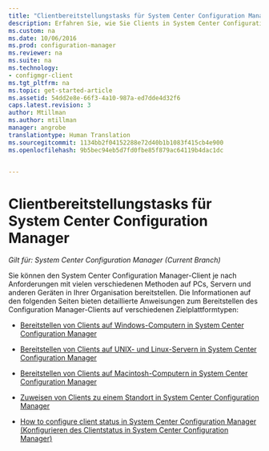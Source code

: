 ```yaml
---
title: "Clientbereitstellungstasks für System Center Configuration Manager"
description: Erfahren Sie, wie Sie Clients in System Center Configuration Manager bereitstellen und konfigurieren.
ms.custom: na
ms.date: 10/06/2016
ms.prod: configuration-manager
ms.reviewer: na
ms.suite: na
ms.technology:
- configmgr-client
ms.tgt_pltfrm: na
ms.topic: get-started-article
ms.assetid: 54dd2e8e-66f3-4a10-987a-ed7dde4d32f6
caps.latest.revision: 3
author: Mtillman
ms.author: mtillman
manager: angrobe
translationtype: Human Translation
ms.sourcegitcommit: 1134bb2f04152288e72d40b1b1083f415cb4e900
ms.openlocfilehash: 9b5bec94eb5d7fd0fbe85f879ac64119b4dac1dc


---
```

# <a name="client-deployment-tasks-for-system-center-configuration-manager"></a>Clientbereitstellungstasks für System Center Configuration Manager

*Gilt für: System Center Configuration Manager (Current Branch)*

Sie können den System Center Configuration Manager-Client je nach Anforderungen mit vielen verschiedenen Methoden auf PCs, Servern und anderen Geräten in Ihrer Organisation bereitstellen. Die Informationen auf den folgenden Seiten bieten detaillierte Anweisungen zum Bereitstellen des Configuration Manager-Clients auf verschiedenen Zielplattformtypen:  

-   [Bereitstellen von Clients auf Windows-Computern in System Center Configuration Manager](../../../core/clients/deploy/deploy-clients-to-windows-computers.md)  

-   [Bereitstellen von Clients auf UNIX- und Linux-Servern in System Center Configuration Manager](../../../core/clients/deploy/deploy-clients-to-unix-and-linux-servers.md)  

-   [Bereitstellen von Clients auf Macintosh-Computern in System Center Configuration Manager](../../../core/clients/deploy/deploy-clients-to-macs.md)  

-   [Zuweisen von Clients zu einem Standort in System Center Configuration Manager](../../../core/clients/deploy/assign-clients-to-a-site.md)  

-   [How to configure client status in System Center Configuration Manager (Konfigurieren des Clientstatus in System Center Configuration Manager)](../../../core/clients/deploy/configure-client-status.md)  



<!--HONumber=Nov16_HO1-->


